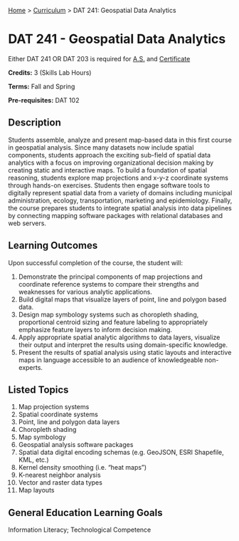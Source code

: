 [Home](../) > [Curriculum](index.html) > DAT 241: Geospatial Data Analytics 

# DAT 241 - Geospatial Data Analytics 

Either DAT 241 OR DAT 203 is required for [A.S.](as_curriculum.md) and [Certificate](cert_curriculum.md)

**Credits:** 3 (Skills Lab Hours)

**Terms:** Fall and Spring

**Pre-requisites:** DAT 102

## Description

Students assemble, analyze and present map-based data in this first course in geospatial analysis. Since many datasets now include spatial components, students approach the exciting sub-field of spatial data analytics with a focus on improving organizational decision making by creating static and interactive maps. To build a foundation of spatial reasoning, students explore map projections and x-y-z coordinate systems through hands-on exercises. Students then engage software tools to digitally represent spatial data from a variety of domains including municipal administration, ecology, transportation, marketing and epidemiology. Finally, the course prepares students to integrate spatial analysis into data pipelines by connecting mapping software packages with relational databases and web servers.


## Learning Outcomes

Upon successful completion of the course, the student will:

1. Demonstrate the principal components of map projections and coordinate reference systems to compare their strengths and weaknesses for various analytic applications.
2. Build digital maps that visualize layers of point, line and polygon based data.
3. Design map symbology systems such as choropleth shading, proportional centroid sizing and feature labeling to appropriately emphasize feature layers to inform decision making.
4. Apply appropriate spatial analytic algorithms to data layers, visualize their output and interpret the results using domain-specific knowledge.
5. Present the results of spatial analysis using static layouts and interactive maps in language accessible to an audience of knowledgeable non-experts.


## Listed Topics

1. Map projection systems
2. Spatial coordinate systems
3. Point, line and polygon data layers
4. Choropleth shading
5. Map symbology
6. Geospatial analysis software packages
7. Spatial data digital encoding schemas (e.g. GeoJSON, ESRI Shapefile, KML, etc.)
8. Kernel density smoothing (i.e. “heat maps”)
9. K-nearest neighbor analysis
10. Vector and raster data types
11. Map layouts


## General Education Learning Goals

Information Literacy; Technological Competence